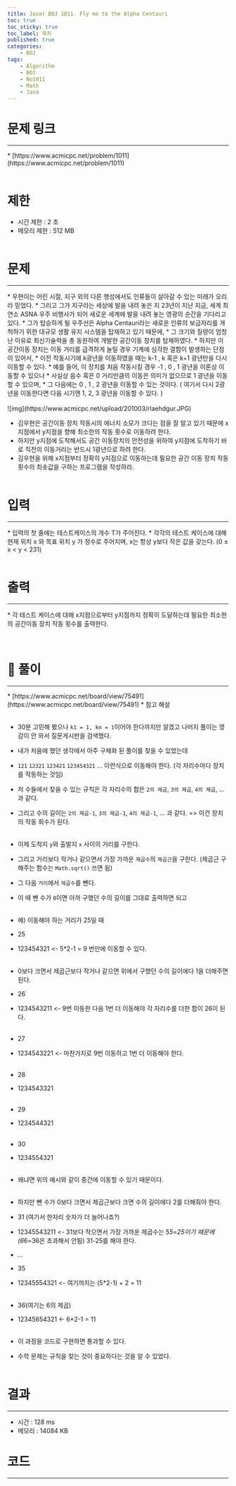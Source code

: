 ```yaml
---
title: Java) BOJ 1011. Fly me to the Alpha Centauri
toc: true
toc_sticky: true
toc_label: 목차
published: true
categories:
    - BOJ
tags:
    - Algorithm
    - BOJ
    - No1011
    - Math
    - Java
---
```


# 문제 링크
<hr>
* [https://www.acmicpc.net/problem/1011](https://www.acmicpc.net/problem/1011)<br><br>
 
# 제한
* 시간 제한 : 2 초
* 메모리 제한 : 512 MB<br><br>

# 문제
<hr>
* 우현이는 어린 시절, 지구 외의 다른 행성에서도 인류들이 살아갈 수 있는 미래가 오리라 믿었다. 
 * 그리고 그가 지구라는 세상에 발을 내려 놓은 지 23년이 지난 지금, 세계 최연소 ASNA 우주 비행사가 되어 새로운 세계에 발을 내려 놓는 영광의 순간을 기다리고 있다.
 * 그가 탑승하게 될 우주선은 Alpha Centauri라는 새로운 인류의 보금자리를 개척하기 위한 대규모 생활 유지 시스템을 탑재하고 있기 때문에, 
 * 그 크기와 질량이 엄청난 이유로 최신기술력을 총 동원하여 개발한 공간이동 장치를 탑재하였다. 
 * 하지만 이 공간이동 장치는 이동 거리를 급격하게 늘릴 경우 기계에 심각한 결함이 발생하는 단점이 있어서, 
 * 이전 작동시기에 k광년을 이동하였을 때는 k-1 , k 혹은 k+1 광년만을 다시 이동할 수 있다.
 * 예를 들어, 이 장치를 처음 작동시킬 경우 -1 , 0 , 1 광년을 이론상 이동할 수 있으나 
 * 사실상 음수 혹은 0 거리만큼의 이동은 의미가 없으므로 1 광년을 이동할 수 있으며, 
 * 그 다음에는 0 , 1 , 2 광년을 이동할 수 있는 것이다. ( 여기서 다시 2광년을 이동한다면 다음 시기엔 1, 2, 3 광년을 이동할 수 있다. ) <br><br>
![img](https://www.acmicpc.net/upload/201003/rlaehdgur.JPG)

 * 김우현은 공간이동 장치 작동시의 에너지 소모가 크다는 점을 잘 알고 있기 때문에 x지점에서 y지점을 향해 최소한의 작동 횟수로 이동하려 한다. 
 * 하지만 y지점에 도착해서도 공간 이동장치의 안전성을 위하여 y지점에 도착하기 바로 직전의 이동거리는 반드시 1광년으로 하려 한다.
 * 김우현을 위해 x지점부터 정확히 y지점으로 이동하는데 필요한 공간 이동 장치 작동 횟수의 최솟값을 구하는 프로그램을 작성하라.<br><br>

# 입력
<hr>
* 입력의 첫 줄에는 테스트케이스의 개수 T가 주어진다. 
 * 각각의 테스트 케이스에 대해 현재 위치 x 와 목표 위치 y 가 정수로 주어지며, x는 항상 y보다 작은 값을 갖는다. (0 ≤ x < y < 231)<br><br>

# 출력
<hr>
* 각 테스트 케이스에 대해 x지점으로부터 y지점까지 정확히 도달하는데 필요한 최소한의 공간이동 장치 작동 횟수를 출력한다.<br><br><br>

# 👀 풀이
<hr>
* [https://www.acmicpc.net/board/view/75491](https://www.acmicpc.net/board/view/75491)
 * 참고 해설<br><br>
 
 * 30분 고민해 봤으나 `k1 = 1, kn = 1`이어야 한다까지만 알겠고 나머지 풀이는 영 감이 안 와서 질문게시판을 검색했다.
 * 내가 처음에 했던 생각에서 아주 구체화 된 풀이를 찾을 수 있었는데
 * `121` `12321` `123421` `123454321` ... 이런식으로 이동해야 한다. (각 자리수마다 장치를 작동하는 것임)
 * 저 수들에서 찾을 수 있는 규칙은 각 자리수의 합은 `2의 제곱`, `3의 제곱`, `4의 제곱`, ... 과 같다.
 * 그리고 수의 길이는 `2의 제곱-1`, `3의 제곱-1`, `4의 제곱-1`, ... 과 같다. => 이건 장치의 작동 회수가 된다.<br><br>
 
 * 이제 도착지 `y`와 출발지 `x` 사이의 거리를 구한다. 
 * 그리고 거리보다 작거나 같으면서 가장 가까운 `제곱수`의 `제곱근`을 구한다. (제곱근 구해주는 함수는 `Math.sqrt()` 쓰면 됨)
 * 그 다음 `거리`에서 `제곱수`를 뺀다. 
 * 이 때 뺀 수가 `0`이면 아까 구했던 수의 길이를 그대로 출력하면 되고<br><br>
 
 * 예) 이동해야 하는 거리가 25일 때
 * 25
 * 123454321 <- 5*2-1 = 9 번만에 이동할 수 있다.<br><br>
 
 * 0보다 크면서 제곱근보다 작거나 같으면 위에서 구했던 수의 길이에다 1을 더해주면 된다. 
 * 26
 * 1234543211 <- 9번 이동한 다음 1번 더 이동해야 각 자리수를 더한 합이 26이 된다.<br><br>
 
 * 27
 * 1234543221 <- 마찬가지로 9번 이동하고 1번 더 이동해야 한다.<br><br>
 
 * 28
 * 1234543321<br><br>
 
 * 29
 * 1234544321<br><br>
 
 * 30
 * 1234554321<br><br>
 
 * 왜냐면 위의 예시와 같이 중간에 이동할 수 있기 때문이다. <br><br>
 
 * 하지만 뺀 수가 0보다 크면서 제곱근보다 크면 수의 길이에다 2를 더해줘야 한다.
 * 31 (여기서 한자리 숫자가 더 늘어나죠?)
 * 12345543211 <- 31보다 작으면서 가장 가까운 제곱수는 5*5=25이기 때문에 (6*6=36은 초과해서 안됨) 31-25를 해야 한다.
 * ...
 * 35
 * 12345554321 <- 여기까지는 (5*2-1) + 2 = 11 <br><br>
 
 * 36(여기는 6의 제곱)
 * 12345654321 <- 6*2-1 = 11<br><br>
 
 * 이 과정을 코드로 구현하면 통과할 수 있다.
 * 수학 문제는 규칙을 찾는 것이 중요하다는 것을 알 수 있었다.<br><br>
 
# 결과 
<hr>

 * 시간 : 128 ms
 * 메모리 : 14084 KB
 
# 코드
<hr>

<script src="https://gist.github.com/miro7923/37d48b05cb8e98f33ac7988203013727.js"></script>
